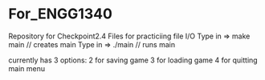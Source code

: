 # For_ENGG1340
Repository for Checkpoint2.4
Files for practiciing file I/O
Type in => make main
// creates main
Type in => ./main
// runs main

currently has 3 options:
2 for saving game
3 for loading game
4 for quitting main menu
